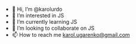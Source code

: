 - 👋 Hi, I’m @karolurdo
- 👀 I’m interested in JS
- 🌱 I’m currently learning JS
- 💞️ I’m looking to collaborate on JS
- 📫 How to reach me karol.ugarenko@gmail.com

